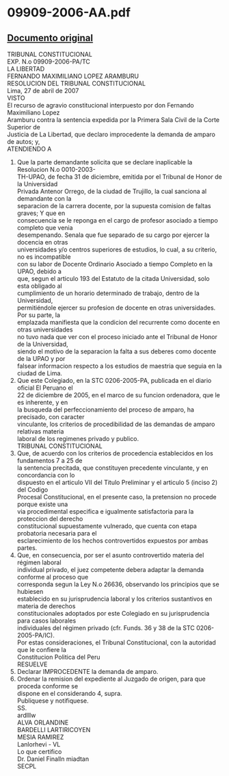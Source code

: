 
09909-2006-AA.pdf
=================
  
[Documento original](https://tc.gob.pe/jurisprudencia/2007/09909-2006-AA.pdf)  
---  
TRIBUNAL CONSTITUCIONAL  
EXP. N.o 09909-2006-PA/TC  
LA LIBERTAD  
FERNANDO MAXIMILIANO LOPEZ ARAMBURU  
RESOLUCION DEL TRIBUNAL CONSTITUCIONAL  
Lima, 27 de abril de 2007  
VISTO  
El recurso de agravio constitucional interpuesto por don Fernando Maximiliano Lopez  
Aramburu contra la sentencia expedida por la Primera Sala Civil de la Corte Superior de  
Justicia de La Libertad, que declaro improcedente la demanda de amparo de autos; y,  
ATENDIENDO A  
1. Que la parte demandante solicita que se declare inaplicable la Resolucion N.o 0010-2003-  
TH-UPAO, de fecha 31 de diciembre, emitida por el Tribunal de Honor de la Universidad  
Privada Antenor Orrego, de la ciudad de Trujillo, la cual sanciona al demandante con la  
separacion de la carrera docente, por la supuesta comision de faltas graves; Y que en  
consecuencia se le reponga en el cargo de profesor asociado a tiempo completo que venia  
desempenando. Senala que fue separado de su cargo por ejercer la docencia en otras  
universidades y/o centros superiores de estudios, lo cual, a su criterio, no es incompatible  
con su labor de Docente Ordinario Asociado a tiempo Completo en la UPAO, debido a  
que, segun el articulo 193 del Estatuto de la citada Universidad, solo esta obligado al  
cumplimiento de un horario determinado de trabajo, dentro de la Universidad,  
permitiéndole ejercer su profesion de docente en otras universidades. Por su parte, la  
emplazada manifiesta que la condicion del recurrente como docente en otras universidades  
no tuvo nada que ver con el proceso iniciado ante el Tribunal de Honor de la Universidad,  
siendo el motivo de la separacion la falta a sus deberes como docente de la UPAO y por  
falsear informacion respecto a los estudios de maestria que seguia en la ciudad de Lima.  
2. Que este Colegiado, en la STC 0206-2005-PA, publicada en el diario oficial El Peruano el  
22 de diciembre de 2005, en el marco de su funcion ordenadora, que le es inherente, y en  
la busqueda del perfeccionamiento del proceso de amparo, ha precisado, con caracter  
vinculante, los criterios de procedibilidad de las demandas de amparo relativas materia  
laboral de los regimenes privado y publico.  
TRIBUNAL CONSTITUCIONAL  
3. Que, de acuerdo con los criterios de procedencia establecidos en los fundamentos 7 a 25 de  
la sentencia precitada, que constituyen precedente vinculante, y en concordancia con lo  
dispuesto en el articulo VII del Titulo Preliminar y el articulo 5 (inciso 2) del Codigo  
Procesal Constitucional, en el presente caso, la pretension no procede porque existe una  
via procedimental especifica e igualmente satisfactoria para la proteccion del derecho  
constitucional supuestamente vulnerado, que cuenta con etapa probatoria necesaria para el  
esclarecimiento de los hechos controvertidos expuestos por ambas partes.  
4. Que, en consecuencia, por ser el asunto controvertido materia del régimen laboral  
individual privado, el juez competente debera adaptar la demanda conforme al proceso que  
corresponda segun la Ley N.o 26636, observando los principios que se hubiesen  
establecido en su jurisprudencia laboral y los criterios sustantivos en materia de derechos  
constitucionales adoptados por este Colegiado en su jurisprudencia para casos laborales  
individuales del régimen privado (cfr. Funds. 36 y 38 de la STC 0206-2005-PA/IC).  
Por estas consideraciones, el Tribunal Constitucional, con la autoridad que le confiere la  
Constitucion Politica del Peru  
RESUELVE  
1. Declarar IMPROCEDENTE la demanda de amparo.  
2. Ordenar la remision del expediente al Juzgado de origen, para que proceda conforme se  
dispone en el considerando 4, supra.  
Publiquese y notifiquese.  
SS.  
ardlllw  
ALVA ORLANDINE  
BARDELLI LARTIRICOYEN  
MESIA RAMIREZ  
Lanlorhevi - VL  
Lo que certifico  
Dr. Daniel Finalln miadtan  
SECPL